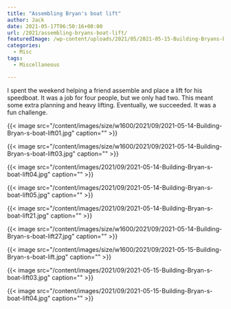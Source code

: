 ```yaml
---
title: "Assembling Bryan's boat lift"
author: Jack
date: 2021-05-17T06:50:16+00:00
url: /2021/assembling-bryans-boat-lift/
featuredImage: /wp-content/uploads/2021/05/2021-05-15-Building-Bryans-boat-lift.jpg
categories:
  - Misc
tags:
  - Miscellaneous

---
```

<!--kg-card-begin: html-->

I spent the weekend helping a friend assemble and place a lift for his speedboat. It was a job for four people, but we only had two. This meant some extra planning and heavy lifting. Eventually, we succeeded. It was a fun challenge.

{{< image src="/content/images/size/w1600/2021/09/2021-05-14-Building-Bryan-s-boat-lift01.jpg" caption="" >}}

{{< image src="/content/images/size/w1600/2021/09/2021-05-14-Building-Bryan-s-boat-lift03.jpg" caption="" >}}

{{< image src="/content/images/2021/09/2021-05-14-Building-Bryan-s-boat-lift04.jpg" caption="" >}}

{{< image src="/content/images/2021/09/2021-05-14-Building-Bryan-s-boat-lift05.jpg" caption="" >}}

{{< image src="/content/images/2021/09/2021-05-14-Building-Bryan-s-boat-lift21.jpg" caption="" >}}

{{< image src="/content/images/size/w1600/2021/09/2021-05-14-Building-Bryan-s-boat-lift27.jpg" caption="" >}}

{{< image src="/content/images/size/w1600/2021/09/2021-05-15-Building-Bryan-s-boat-lift.jpg" caption="" >}}

{{< image src="/content/images/2021/09/2021-05-15-Building-Bryan-s-boat-lift03.jpg" caption="" >}}

{{< image src="/content/images/2021/09/2021-05-15-Building-Bryan-s-boat-lift04.jpg" caption="" >}}


